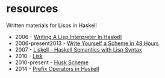 resources
=========

Written materials for Lisps in Haskell

* 2006 - [Writing A Lisp Interpreter In Haskell](http://www.defmacro.org/ramblings/lisp-in-haskell.html)
* 2006-present2013 - [Write Yourself a Scheme in 48 Hours](http://en.wikibooks.org/wiki/Write_Yourself_a_Scheme_in_48_Hours)
* 2007 - [Liskell - Haskell Semantics with Lisp Syntax](http://clemens.endorphin.org/ILC07-Liskell-draft.pdf)
* 2010 - [Lisk](http://chrisdone.com/posts/lisk-lisp-haskell)
* 2010-present - [Husk Scheme](http://justinethier.github.io/husk-scheme/)
* 2014 - [Prefix Operators in Haskell](http://technicae.cogitat.io/2014/01/prefix-operators-in-haskell.html)
